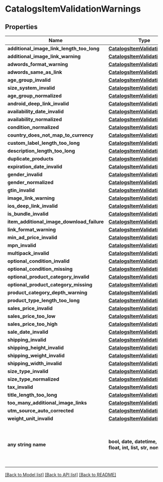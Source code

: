 # CatalogsItemValidationWarnings


## Properties
Name | Type | Description | Notes
------------ | ------------- | ------------- | -------------
**additional_image_link_length_too_long** | [**CatalogsItemValidationDetails**](CatalogsItemValidationDetails.md) |  | [optional] 
**additional_image_link_warning** | [**CatalogsItemValidationDetails**](CatalogsItemValidationDetails.md) |  | [optional] 
**adwords_format_warning** | [**CatalogsItemValidationDetails**](CatalogsItemValidationDetails.md) |  | [optional] 
**adwords_same_as_link** | [**CatalogsItemValidationDetails**](CatalogsItemValidationDetails.md) |  | [optional] 
**age_group_invalid** | [**CatalogsItemValidationDetails**](CatalogsItemValidationDetails.md) |  | [optional] 
**size_system_invalid** | [**CatalogsItemValidationDetails**](CatalogsItemValidationDetails.md) |  | [optional] 
**age_group_normalized** | [**CatalogsItemValidationDetails**](CatalogsItemValidationDetails.md) |  | [optional] 
**android_deep_link_invalid** | [**CatalogsItemValidationDetails**](CatalogsItemValidationDetails.md) |  | [optional] 
**availability_date_invalid** | [**CatalogsItemValidationDetails**](CatalogsItemValidationDetails.md) |  | [optional] 
**availability_normalized** | [**CatalogsItemValidationDetails**](CatalogsItemValidationDetails.md) |  | [optional] 
**condition_normalized** | [**CatalogsItemValidationDetails**](CatalogsItemValidationDetails.md) |  | [optional] 
**country_does_not_map_to_currency** | [**CatalogsItemValidationDetails**](CatalogsItemValidationDetails.md) |  | [optional] 
**custom_label_length_too_long** | [**CatalogsItemValidationDetails**](CatalogsItemValidationDetails.md) |  | [optional] 
**description_length_too_long** | [**CatalogsItemValidationDetails**](CatalogsItemValidationDetails.md) |  | [optional] 
**duplicate_products** | [**CatalogsItemValidationDetails**](CatalogsItemValidationDetails.md) |  | [optional] 
**expiration_date_invalid** | [**CatalogsItemValidationDetails**](CatalogsItemValidationDetails.md) |  | [optional] 
**gender_invalid** | [**CatalogsItemValidationDetails**](CatalogsItemValidationDetails.md) |  | [optional] 
**gender_normalized** | [**CatalogsItemValidationDetails**](CatalogsItemValidationDetails.md) |  | [optional] 
**gtin_invalid** | [**CatalogsItemValidationDetails**](CatalogsItemValidationDetails.md) |  | [optional] 
**image_link_warning** | [**CatalogsItemValidationDetails**](CatalogsItemValidationDetails.md) |  | [optional] 
**ios_deep_link_invalid** | [**CatalogsItemValidationDetails**](CatalogsItemValidationDetails.md) |  | [optional] 
**is_bundle_invalid** | [**CatalogsItemValidationDetails**](CatalogsItemValidationDetails.md) |  | [optional] 
**item_additional_image_download_failure** | [**CatalogsItemValidationDetails**](CatalogsItemValidationDetails.md) |  | [optional] 
**link_format_warning** | [**CatalogsItemValidationDetails**](CatalogsItemValidationDetails.md) |  | [optional] 
**min_ad_price_invalid** | [**CatalogsItemValidationDetails**](CatalogsItemValidationDetails.md) |  | [optional] 
**mpn_invalid** | [**CatalogsItemValidationDetails**](CatalogsItemValidationDetails.md) |  | [optional] 
**multipack_invalid** | [**CatalogsItemValidationDetails**](CatalogsItemValidationDetails.md) |  | [optional] 
**optional_condition_invalid** | [**CatalogsItemValidationDetails**](CatalogsItemValidationDetails.md) |  | [optional] 
**optional_condition_missing** | [**CatalogsItemValidationDetails**](CatalogsItemValidationDetails.md) |  | [optional] 
**optional_product_category_invalid** | [**CatalogsItemValidationDetails**](CatalogsItemValidationDetails.md) |  | [optional] 
**optional_product_category_missing** | [**CatalogsItemValidationDetails**](CatalogsItemValidationDetails.md) |  | [optional] 
**product_category_depth_warning** | [**CatalogsItemValidationDetails**](CatalogsItemValidationDetails.md) |  | [optional] 
**product_type_length_too_long** | [**CatalogsItemValidationDetails**](CatalogsItemValidationDetails.md) |  | [optional] 
**sales_price_invalid** | [**CatalogsItemValidationDetails**](CatalogsItemValidationDetails.md) |  | [optional] 
**sales_price_too_low** | [**CatalogsItemValidationDetails**](CatalogsItemValidationDetails.md) |  | [optional] 
**sales_price_too_high** | [**CatalogsItemValidationDetails**](CatalogsItemValidationDetails.md) |  | [optional] 
**sale_date_invalid** | [**CatalogsItemValidationDetails**](CatalogsItemValidationDetails.md) |  | [optional] 
**shipping_invalid** | [**CatalogsItemValidationDetails**](CatalogsItemValidationDetails.md) |  | [optional] 
**shipping_height_invalid** | [**CatalogsItemValidationDetails**](CatalogsItemValidationDetails.md) |  | [optional] 
**shipping_weight_invalid** | [**CatalogsItemValidationDetails**](CatalogsItemValidationDetails.md) |  | [optional] 
**shipping_width_invalid** | [**CatalogsItemValidationDetails**](CatalogsItemValidationDetails.md) |  | [optional] 
**size_type_invalid** | [**CatalogsItemValidationDetails**](CatalogsItemValidationDetails.md) |  | [optional] 
**size_type_normalized** | [**CatalogsItemValidationDetails**](CatalogsItemValidationDetails.md) |  | [optional] 
**tax_invalid** | [**CatalogsItemValidationDetails**](CatalogsItemValidationDetails.md) |  | [optional] 
**title_length_too_long** | [**CatalogsItemValidationDetails**](CatalogsItemValidationDetails.md) |  | [optional] 
**too_many_additional_image_links** | [**CatalogsItemValidationDetails**](CatalogsItemValidationDetails.md) |  | [optional] 
**utm_source_auto_corrected** | [**CatalogsItemValidationDetails**](CatalogsItemValidationDetails.md) |  | [optional] 
**weight_unit_invalid** | [**CatalogsItemValidationDetails**](CatalogsItemValidationDetails.md) |  | [optional] 
**any string name** | **bool, date, datetime, dict, float, int, list, str, none_type** | any string name can be used but the value must be the correct type | [optional]

[[Back to Model list]](../README.md#documentation-for-models) [[Back to API list]](../README.md#documentation-for-api-endpoints) [[Back to README]](../README.md)


